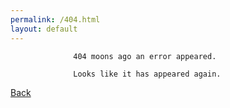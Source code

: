 ```yaml
---
permalink: /404.html
layout: default
---
```

```
              404 moons ago an error appeared.

              Looks like it has appeared again.
```
[Back](./)
